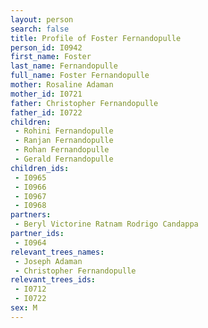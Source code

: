 ```yaml
---
layout: person
search: false
title: Profile of Foster Fernandopulle
person_id: I0942
first_name: Foster
last_name: Fernandopulle
full_name: Foster Fernandopulle
mother: Rosaline Adaman
mother_id: I0721
father: Christopher Fernandopulle
father_id: I0722
children:
 - Rohini Fernandopulle
 - Ranjan Fernandopulle
 - Rohan Fernandopulle
 - Gerald Fernandopulle
children_ids:
 - I0965
 - I0966
 - I0967
 - I0968
partners:
 - Beryl Victorine Ratnam Rodrigo Candappa
partner_ids:
 - I0964
relevant_trees_names:
 - Joseph Adaman
 - Christopher Fernandopulle
relevant_trees_ids:
 - I0712
 - I0722
sex: M
---
```


